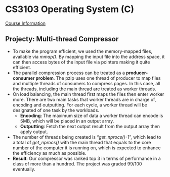# CS3103 Operating System (C) 
[Course Information](http://www.cityu.edu.hk/catalogue/ug/201617/course/CS3103.htm) 

## Projecty: Multi-thread Compressor
* To make the program efficient, we used the memory-mapped files, available via *mmap()*. By mapping the input file into the address space, it can then access bytes of the input file via pointers making it quite efficient.
* The parallel compression process can be treated as a **producer-consumer problem**. The pzip uses one thread of producer to map files and multiple threads of consumers to compress pages. In this case, all the threads, including the main thread are treated as worker threads.
* On load balancing, the main thread first maps the files then enter worker more. There are two main tasks that worker threads are in charge of, encoding and outputting. For each cycle, a worker thread will be designated of one task by the workloads.
	* **Encoding**: The maximum size of data a worker thread can encode is 5MB, which will be placed in an output array.
	* **Outputting**: Fetch the next output result from the output array then apply output.
* The number of threads being created is “*get_nprocs()*-1”, which lead to a total of *get_nprocs()* with the main thread that equals to the core number of the computer it is running on, which is expected to enhance the efficiency as much as possible.
* **Result**: Our compressor was ranked top 3 in terms of performance in a class of more than a hundred. The project was graded 99/100 eventually.

